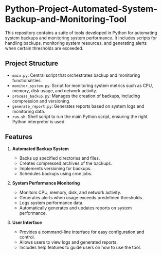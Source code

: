 # Python-Project-Automated-System-Backup-and-Monitoring-Tool

This repository contains a suite of tools developed in Python for automating system backups and monitoring system performance. It includes scripts for handling backups, monitoring system resources, and generating alerts when certain thresholds are exceeded.

## Project Structure

- `main.py`: Central script that orchestrates backup and monitoring functionalities.
- `monitor_system.py`: Script for monitoring system metrics such as CPU, memory, disk usage, and network activity.
- `process_backup.py`: Manages the creation of backups, including compression and versioning.
- `generate_report.py`: Generates reports based on system logs and monitoring data.
- `run.sh`: Shell script to run the main Python script, ensuring the right Python interpreter is used.

## Features

1. **Automated Backup System**
   - Backs up specified directories and files.
   - Creates compressed archives of the backups.
   - Implements versioning for backups.
   - Schedules backups using cron jobs.

2. **System Performance Monitoring**
   - Monitors CPU, memory, disk, and network activity.
   - Generates alerts when usage exceeds predefined thresholds.
   - Logs system performance data.
   - Automatically generates and updates reports on system performance.

3. **User Interface**
   - Provides a command-line interface for easy configuration and control.
   - Allows users to view logs and generated reports.
   - Includes help features to guide users on how to use the tool.

